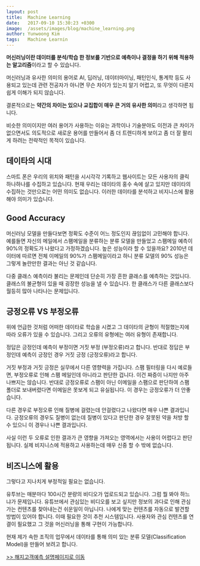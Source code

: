 ```yaml
---
layout: post
title:  Machine Learning
date:   2017-09-10 15:30:23 +0300
image:  /assets/images/blog/machine_learning.png
author: Yunwoong Kim
tags:   Machine Learnin
---
```


**머신러닝이란 데이터를 분석/학습 한 정보를 기반으로 예측이나 결정을 하기 위해 적용하는 알고리즘**이라고 할 수 있습니다.

머신러닝과 유사한 의미의 용어로 AI, 딥러닝, 데이터마이닝, 패턴인식, 통계학 등도 사용되고 있는데 관련 전공자가 아니면 무슨 차이가 있는지 알기 어렵고, 또 무엇이 다른지 쉽게 이해가 되지 않습니다.

결론적으로는 **약간의 차이는 있으나 교집합이 매우 큰 거의 유사한 의미**라고 생각하면 됩니다.

비슷한 의미이지만 여러 용어가 사용하는 이유는 과학이나 기술분야도 이전과 큰 차이가 없으면서도 의도적으로 새로운 용어를 만들어서 좀 더 트렌디하게 보이고 좀 더 잘 팔리게 하려는 전략적인 목적이 있습니다.



## 데이타의 시대

스마트 폰은 우리의 위치와 패턴을 시시각각 기록하고 웹사이트는 모든 사용자의 클릭 하나하나를 수집하고 있습니다. 현재 우리는 데이타의 홍수 속에 살고 있지만 데이타의 수집하는 것만으로는 어떤 의미도 없습니다. 이러한 데이타를 분석하고 비지니스에 활용해야 의미가 있습니다.



## Good Accuracy

머신러닝 모델을 만들다보면 정확도 수준이 어느 정도인지 끊임없이 고민해야 합니다. 예를들면 자신의 메일에서 스팸메일을 분류하는 분류 모델을 만들었고 스팸메일 예측이 90%의 정확도가 나왔다고 가정하겠습니다. 높은 성능이라 할 수 있을까요? 2010년 데이터에 따르면 전체 이메일의 90%가 스팸메일이라고 하니 분류 모델의 90% 성능은 그렇게 놀란만한 결과는 아닌 것 같습니다.

다중 클래스 예측이라 불리는 문제인데 단순히 가장 흔한 클래스를 예측하는 것입니다. 클래스의 불균형이 있을 때 굉장한 성능을 낼 수 있습니다. 한 클래스가 다른 클래스보다 월등히 많아 나타나는 문제입니다. 



## 긍정오류 VS 부정오류

위에 언급한 것처럼 어떠한 데이타로 학습을 시켰고 그 데이타의 균형이 적절했는지에 따라 오류가 있을 수 있습니다. 그리고 오류의 유형에는 여러 유형이 존재합니다. 

정답은 긍정인데 예측이 부정이면 거짓 부정 (부정오류)라고 합니다. 반대로 정답은 부정인데 예측이 긍정인 경우 거짓 긍정 (긍정오류)라고 합니다.

거짓 부정과 거짓 긍정은 실무에서 다른 영향력을 가집니다. 스팸 필터링을 다시 예로들면, 부정오류로 인해 스팸 메일인데 아니라고 판단한 겁니다. 이건 짜증이 나지만 아주 나쁘지는 않습니다. 반대로 긍정오류로 스팸이 아닌 이메일을 스팸으로 판단하여 스팸 폴더로 보내버렸다면 이메일은 못보게 되고 유실됩니다. 이 경우는 긍정오류가 더 안좋습니다.

다른 경우로 부정오류 인해 질병에 걸렸는데 안걸렸다고 나왔다면 매우 나쁜 결과입니다. 긍정오류의 경우도 질병이 없는데 질병이 있다고 판단한 경우 잘못된 약을 처방 할 수 있으니 이 경우나 나쁜 결과입니다.

사실 이런 두 오류로 인한 결과가 큰 영향을 가져오는 영역에서는 사용이 어렵다고 판단됩니다. 실제 비지니스에 적용하고 사용하는데 매우 신중 할 수 밖에 없습니다.



## 비즈니스에 활용

그렇다고 지나치게 부정적일 필요는 없습니다.

유투브는 매분마다 100시간 분량의 비디오가 업로드되고 있습니다. 그럼 뭘 봐야 하느냐가 문제입니다. 유튜브에서 관심있는 비디오를 보고 싶지만 정보의 과다로 인해 관심가는 컨텐츠를 찾아내는건 쉬운일이 아닙니다. 나에게 맞는 컨텐츠를 자동으로 발견할 방법이 있어야 합니다. 이때 필요한 것이 추천 시스템입니다. 사용자와 관심 컨텐츠를 연결이 필요했고 그 것을 머신러닝을 통해 구현이 가능합니다. 



현재 제가 속한 조직의 업무에서 데이타를 통해 의미 있는 분류 모델(Classification Model)을 만들어 보려고 합니다.



 [>> 해지고객예측 설명페이지로 이동](https://yunwoong7.github.io/portfolio/2017-09-12-predicting_customers_withdrawn/) 